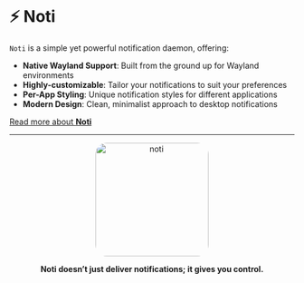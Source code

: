 # :zap: Noti

`Noti` is a simple yet powerful notification daemon, offering:

- **Native Wayland Support**: Built from the ground up for Wayland environments
- **Highly-customizable**: Tailor your notifications to suit your preferences
- **Per-App Styling**: Unique notification styles for different applications
- **Modern Design**: Clean, minimalist approach to desktop notifications

[Read more about **Noti**](https://github.com/noti-rs/noti.git)

---

<p align="center">
  <img width=200 height=200 src="./noti.gif" alt="noti" style="border-radius: 20px;"/>
</p>

<p align="center">
  <b>Noti doesn’t just deliver notifications; it gives you control.</b>
</p>
